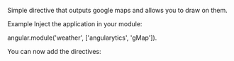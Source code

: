 Simple directive that outputs google maps and allows you to draw on them.

Example
Inject the application in your module:

angular.module('weather', ['angularytics', 'gMap']).

You can now add the directives:
<g-map centerlong="{{myLocation.long}}" centerlat="{{myLocation.lat}}" id='map' zoom="11" class="map">
  <g-marker poslong="{{longitude}}" poslat="{{latitude}}" href="#/{{url}}" title="{{title}}"></g-marker>
  <g-direction originlong="{{originlong}}" originlat="{{originlat}}" destinationlat="{{destinationlat}}" destinationlong="{{destinationlong}}" travelMode="{{DRIVIVING, WALKING, BICYCLING OR TRANSIT-->}}"></g-marker>
</g-map>